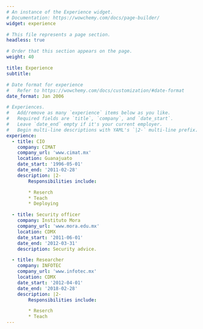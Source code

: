 ```yaml
---
# An instance of the Experience widget.
# Documentation: https://wowchemy.com/docs/page-builder/
widget: experience

# This file represents a page section.
headless: true

# Order that this section appears on the page.
weight: 40

title: Experience
subtitle:

# Date format for experience
#   Refer to https://wowchemy.com/docs/customization/#date-format
date_format: Jan 2006

# Experiences.
#   Add/remove as many `experience` items below as you like.
#   Required fields are `title`, `company`, and `date_start`.
#   Leave `date_end` empty if it's your current employer.
#   Begin multi-line descriptions with YAML's `|2-` multi-line prefix.
experience:
  - title: CIO
    company: CIMAT
    company_url: 'www.cimat.mx'
    location: Guanajuato
    date_start: '1996-05-01'
    date_end: '2011-02-28'
    description: |2-
        Responsibilities include:

        * Reserch
        * Teach
        * Deploying

  - title: Security officer
    company: Instituto Mora
    company_url: 'www.mora.edu.mx'
    location: CDMX
    date_start: '2011-06-01'
    date_end: '2012-03-31'
    description: Security advice.

  - title: Researcher
    company: INFOTEC
    company_url: 'www.infotec.mx'
    location: CDMX
    date_start: '2012-04-01'
    date_end: '2018-02-28'
    description: |2-
        Responsibilities include:

        * Reserch
        * Teach
---
```

